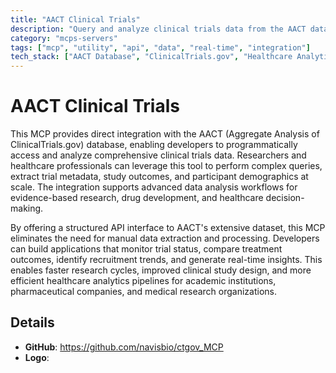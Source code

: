 ```yaml
---
title: "AACT Clinical Trials"
description: "Query and analyze clinical trials data from the AACT database for research and healthcare applications."
category: "mcps-servers"
tags: ["mcp", "utility", "api", "data", "real-time", "integration"]
tech_stack: ["AACT Database", "ClinicalTrials.gov", "Healthcare Analytics", "PostgreSQL", "Research Data"]
---
```


# AACT Clinical Trials

This MCP provides direct integration with the AACT (Aggregate Analysis of ClinicalTrials.gov) database, enabling developers to programmatically access and analyze comprehensive clinical trials data. Researchers and healthcare professionals can leverage this tool to perform complex queries, extract trial metadata, study outcomes, and participant demographics at scale. The integration supports advanced data analysis workflows for evidence-based research, drug development, and healthcare decision-making.

By offering a structured API interface to AACT's extensive dataset, this MCP eliminates the need for manual data extraction and processing. Developers can build applications that monitor trial status, compare treatment outcomes, identify recruitment trends, and generate real-time insights. This enables faster research cycles, improved clinical study design, and more efficient healthcare analytics pipelines for academic institutions, pharmaceutical companies, and medical research organizations.

## Details

- **GitHub**: https://github.com/navisbio/ctgov_MCP
- **Logo**: 
